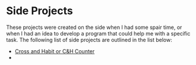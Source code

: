 # Side Projects

These projects were created on the side when I had some spair time, or when I had an idea to develop a program that could help me with a specific task. The following list of side projects are outlined in the list below:

* [Cross and Habit or C&H Counter](https://github.com/CommanderKnight5214/PastProgrammingProjects/blob/main/Side%20Projects/Cross%20and%20Habit%20Counter/About-Cross&Habit-Counter-Application.md)
* 
